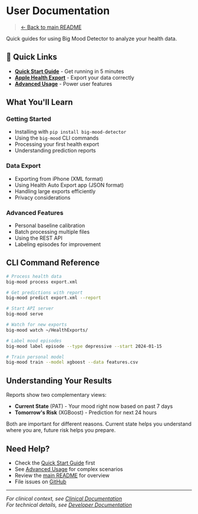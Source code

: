 # User Documentation

> [← Back to main README](../../README.md)

Quick guides for using Big Mood Detector to analyze your health data.

## 🚀 Quick Links

- **[Quick Start Guide](QUICK_START_GUIDE.md)** - Get running in 5 minutes
- **[Apple Health Export](APPLE_HEALTH_EXPORT.md)** - Export your data correctly  
- **[Advanced Usage](ADVANCED_USAGE.md)** - Power user features

## What You'll Learn

### Getting Started
- Installing with `pip install big-mood-detector`
- Using the `big-mood` CLI commands
- Processing your first health export
- Understanding prediction reports

### Data Export
- Exporting from iPhone (XML format)
- Using Health Auto Export app (JSON format)
- Handling large exports efficiently
- Privacy considerations

### Advanced Features
- Personal baseline calibration
- Batch processing multiple files
- Using the REST API
- Labeling episodes for improvement

## CLI Command Reference

```bash
# Process health data
big-mood process export.xml

# Get predictions with report
big-mood predict export.xml --report

# Start API server
big-mood serve

# Watch for new exports
big-mood watch ~/HealthExports/

# Label mood episodes
big-mood label episode --type depressive --start 2024-01-15

# Train personal model
big-mood train --model xgboost --data features.csv
```

## Understanding Your Results

Reports show two complementary views:
- **Current State** (PAT) - Your mood right now based on past 7 days
- **Tomorrow's Risk** (XGBoost) - Prediction for next 24 hours

Both are important for different reasons. Current state helps you understand where you are, future risk helps you prepare.

## Need Help?

- Check the [Quick Start Guide](QUICK_START_GUIDE.md) first
- See [Advanced Usage](ADVANCED_USAGE.md) for complex scenarios
- Review the [main README](../../README.md) for overview
- File issues on [GitHub](https://github.com/Clarity-Digital-Twin/big-mood-detector/issues)

---

*For clinical context, see [Clinical Documentation](../clinical/README.md)*  
*For technical details, see [Developer Documentation](../developer/README.md)*